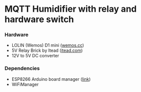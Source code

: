 # MQTT Humidifier with relay and hardware switch

### Hardware

* LOLIN (Wemos) D1 mini ([wemos.cc](https://www.wemos.cc/en/latest/d1/d1_mini.html))
* 5V Relay Brick by Itead ([itead.com](https://www.itead.cc/electronic-brick-5v-relay.html))
* 12V to 5V DC converter

### Dependencies

* ESP8266 Arduino board manager ([link](https://github.com/esp8266/Arduino))
* WiFiManager
